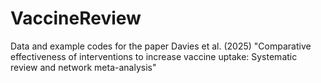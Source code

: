 # VaccineReview
Data and example codes for the paper Davies et al. (2025) "Comparative effectiveness of interventions to increase vaccine uptake: Systematic review and network meta-analysis"

